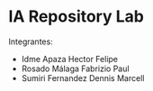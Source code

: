 # IA Repository Lab
Integrantes:
- Idme Apaza Hector Felipe
- Rosado Málaga Fabrizio Paul
- Sumiri Fernandez Dennis Marcell
